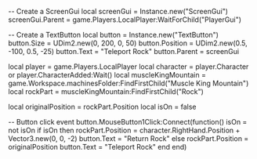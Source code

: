 -- Create a ScreenGui
local screenGui = Instance.new("ScreenGui")
screenGui.Parent = game.Players.LocalPlayer:WaitForChild("PlayerGui")

-- Create a TextButton
local button = Instance.new("TextButton")
button.Size = UDim2.new(0, 200, 0, 50)
button.Position = UDim2.new(0.5, -100, 0.5, -25)
button.Text = "Teleport Rock"
button.Parent = screenGui

local player = game.Players.LocalPlayer
local character = player.Character or player.CharacterAdded:Wait()
local muscleKingMountain = game.Workspace.machinesFolder:FindFirstChild("Muscle King Mountain")
local rockPart = muscleKingMountain:FindFirstChild("Rock")

local originalPosition = rockPart.Position
local isOn = false

-- Button click event
button.MouseButton1Click:Connect(function()
    isOn = not isOn
    if isOn then
        rockPart.Position = character.RightHand.Position + Vector3.new(0, 0, -2)
        button.Text = "Return Rock"
    else
        rockPart.Position = originalPosition
        button.Text = "Teleport Rock"
    end
end)
